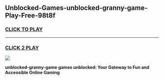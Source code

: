 
## Unblocked-Games-unblocked-granny-game-Play-Free-98t8f
<h3>
<a href="https://premium76.site?title=unblocked-granny-game&ref=20M">CLICK TO PLAY</a></h3>
<hr>

<h3>
<a href="https://premium76.site?title=unblocked-granny-game&ref=20M">CLICK 2 PLAY</a>
  
</h3>

<a href="https://premium76.site?title=unblocked-granny-game&ref=19M"><img src="https://clearcache.store/games.png"></a>


**unblocked-granny-game games unblocked: Your Gateway to Fun and Accessible Online Gaming**
